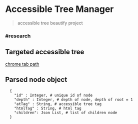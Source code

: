 # Accessible Tree Manager
> accessible tree beautify project

### #research

## Targeted accessible tree
[chrome tab path](chrome://accessibility/)

## Parsed node object
```
  {
    "id" : Integer, # unique id of node
    "depth" : Integer, # depth of node, depth of root = 1
    "atTag" : String, # accessible tree tag
    "htmlTag" : String, # html tag
    "children": Json List, # list of children node 
  }
```
